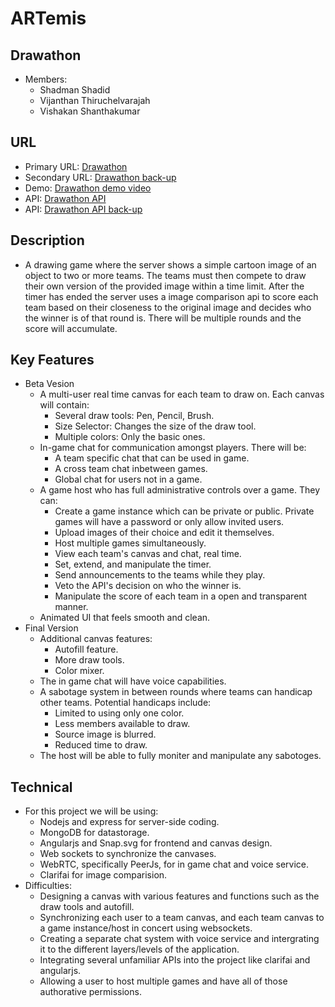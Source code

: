 # ARTemis
## Drawathon
- Members:
    - Shadman Shadid
    - Vijanthan Thiruchelvarajah
    - Vishakan Shanthakumar
## URL
- Primary URL: [Drawathon](https://art-emis.me/)
- Secondary URL: [Drawathon back-up](https://art-emis.herokuapp.com/)
- Demo: [Drawathon demo video](https://www.youtube.com/watch?v=cA-Cuf8rK-A&feature=youtu.be)
- API: [Drawathon API](https://art-emis.me/api/)
- API: [Drawathon API back-up](https://art-emis.herokuapp.com/assets/api.html)
## Description
- A drawing game where the server shows a simple cartoon image of an object to two or more teams. The teams must then compete to draw their own version of the provided image within a time limit. After the timer has ended the server uses a image comparison api to score each team based on their closeness to the original image and decides who the winner is of that round is. There will be multiple rounds and the score will accumulate.
## Key Features
- Beta Vesion
    - A multi-user real time canvas for each team to draw on. Each canvas will contain:
        - Several draw tools: Pen, Pencil, Brush.
        - Size Selector: Changes the size of the draw tool.
        - Multiple colors: Only the basic ones.
    - In-game chat for communication amongst players. There will be:
        - A team specific chat that can be used in game.
        - A cross team chat inbetween games.
        - Global chat for users not in a game.
    - A game host who has full administrative controls over a game. They can:
        - Create a game instance which can be private or public. Private games will have a password or only allow invited users.
        - Upload images of their choice and edit it themselves.
        - Host multiple games simultaneously.
        - View each team's canvas and chat, real time.
        - Set, extend, and manipulate the timer.
        - Send announcements to the teams while they play.
        - Veto the API's decision on who the winner is.
        - Manipulate the score of each team in a open and transparent manner.
    - Animated UI that feels smooth and clean.
- Final Version
    - Additional canvas features:
        - Autofill feature.
        - More draw tools.
        - Color mixer.
    - The in game chat will have voice capabilities.
    - A sabotage system in between rounds where teams can handicap other teams. Potential handicaps include:
        - Limited to using only one color.
        - Less members available to draw.
        - Source image is blurred.
        - Reduced time to draw.
    - The host will be able to fully moniter and manipulate any sabotoges.
## Technical
- For this project we will be using:
    - Nodejs and express for server-side coding.
    - MongoDB for datastorage.
    - Angularjs and Snap.svg for frontend and canvas design.
    - Web sockets to synchronize the canvases.
    - WebRTC, specifically PeerJs, for in game chat and voice service.
    - Clarifai for image comparision.
- Difficulties:
    - Designing a canvas with various features and functions such as the draw tools and autofill.
    - Synchronizing each user to a team canvas, and each team canvas to a game instance/host in concert using websockets.
    - Creating a separate chat system with voice service and intergrating it to the different layers/levels of the application.
    - Integrating several unfamiliar APIs into the project like clarifai and angularjs.
    - Allowing a user to host multiple games and have all of those authorative permissions.
